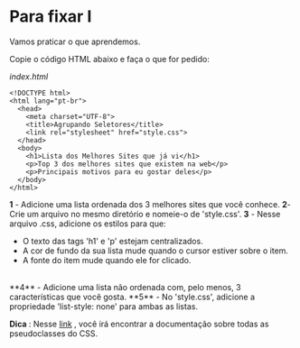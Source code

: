 # Para fixar I 

Vamos praticar o que aprendemos.

Copie o código HTML abaixo e faça o que for pedido:

_index.html_
```
<!DOCTYPE html>
<html lang="pt-br">
  <head>
    <meta charset="UTF-8">
    <title>Agrupando Seletores</title>
    <link rel="stylesheet" href="style.css">
  </head>
  <body>
    <h1>Lista dos Melhores Sites que já vi</h1>
    <p>Top 3 dos melhores sites que existem na web</p>
    <p>Principais motivos para eu gostar deles</p>
  </body>
</html>
```
**1** - Adicione uma lista ordenada dos 3 melhores sites que você conhece.
**2**- Crie um arquivo no mesmo diretório e nomeie-o de 'style.css'.
**3** - Nesse arquivo .css, adicione os estilos para que:
<br>
* O texto das tags 'h1' e 'p' estejam centralizados.
* A cor de fundo da sua lista mude quando o cursor estiver sobre o item.
* A fonte do item mude quando ele for clicado.
<br>
**4** - Adicione uma lista não ordenada com, pelo menos, 3 características que você gosta.
**5** - No 'style.css', adicione a propriedade 'list-style: none' para ambas as listas.

**Dica** : Nesse <a href="https://developer.mozilla.org/pt-BR/docs/Web/CSS/Pseudo-classes">link</a> , você irá encontrar a documentação sobre todas as pseudoclasses do CSS.
